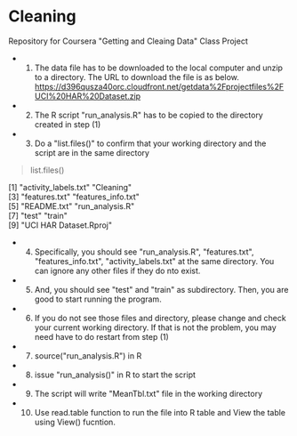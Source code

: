 # Cleaning
Repository for Coursera "Getting and Cleaing Data" Class Project

* 1) The data file has to be downloaded to the local computer and unzip to a directory.  The URL to download the file is as below.
https://d396qusza40orc.cloudfront.net/getdata%2Fprojectfiles%2FUCI%20HAR%20Dataset.zip

* 2) The R script "run_analysis.R" has to be copied to the directory created in step (1)

* 3) Do a "list.files()" to confirm that your working directory and the script are in the same directory

> list.files()

[1] "activity_labels.txt"   "Cleaning"             
[3] "features.txt"          "features_info.txt"    
[5] "README.txt"            "run_analysis.R"       
[7] "test"                  "train"                
[9] "UCI HAR Dataset.Rproj"

* 4) Specifically, you should see "run_analysis.R", "features.txt", "features_info.txt", "activity_labels.txt" at the same directory.  You can ignore any other files if they do nto exist.

* 5) And, you should see "test" and "train" as subdirectory.  Then, you are good to start running the program.

* 6) If you do not see those files and directory, please change and check your current working directory.  If that is not the problem, you may need have to do restart from step (1)

* 7) source("run_analysis.R") in R

* 8) issue "run_analysis()" in R to start the script
* 9) The script will write "MeanTbl.txt" file in the working directory
* 10) Use read.table function to run the file into R table and View the table using View() fucntion.
